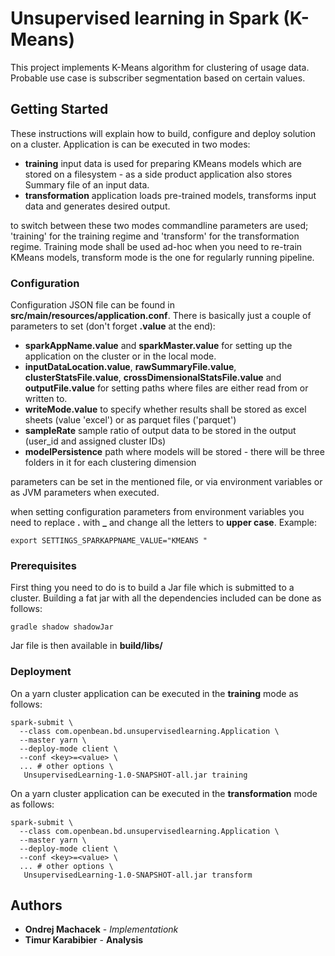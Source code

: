# Unsupervised learning in Spark (K-Means)

This project implements K-Means algorithm for clustering of usage data. Probable use case is subscriber segmentation based on certain values.

## Getting Started

These instructions will explain how to build, configure and deploy solution on a cluster. Application is can be executed in two modes:
* **training** input data is used for preparing KMeans models which are stored on a filesystem - as a side product application also stores Summary file of an input data.
* **transformation** application loads pre-trained models, transforms input data and generates desired output. 

to switch between these two modes commandline parameters are used; 'training' for the training regime and 'transform' for the transformation regime.
Training mode shall be used ad-hoc when you need to re-train KMeans models, transform mode is the one for regularly running pipeline.

### Configuration

Configuration JSON file can be found in __src/main/resources/application.conf__. There is basically just a couple of parameters to set (don't forget **.value** at the end):
* **sparkAppName.value** and **sparkMaster.value** for setting up the application on the cluster or in the local mode.
* **inputDataLocation.value**, **rawSummaryFile.value**, **clusterStatsFile.value**, **crossDimensionalStatsFile.value** and **outputFile.value** for setting paths where files are either read from or written to.
* **writeMode.value** to specify whether results shall be stored as excel sheets (value 'excel') or as parquet files ('parquet')
* **sampleRate** sample ratio of output data to be stored in the output (user_id and assigned cluster IDs)
* **modelPersistence** path where models will be stored - there will be three folders in it for each clustering dimension

parameters can be set in the mentioned file, or via environment variables or as JVM parameters when executed.

when setting configuration parameters from environment variables you need to replace **.** with **_** and change all the letters to **upper case**. 
Example:
```
export SETTINGS_SPARKAPPNAME_VALUE="KMEANS "
```
### Prerequisites

First thing you need to do is to build a Jar file which is submitted to a cluster. 
Building a fat jar with all the dependencies included can be done as follows:
```
gradle shadow shadowJar
```
Jar file is then available in __build/libs/__
### Deployment

On a yarn cluster application can be executed in the **training** mode as follows:
```
spark-submit \
  --class com.openbean.bd.unsupervisedlearning.Application \
  --master yarn \
  --deploy-mode client \
  --conf <key>=<value> \
  ... # other options \
   UnsupervisedLearning-1.0-SNAPSHOT-all.jar training
```

On a yarn cluster application can be executed in the **transformation** mode as follows:
```
spark-submit \
  --class com.openbean.bd.unsupervisedlearning.Application \
  --master yarn \
  --deploy-mode client \
  --conf <key>=<value> \
  ... # other options \
   UnsupervisedLearning-1.0-SNAPSHOT-all.jar transform
```

## Authors

* **Ondrej Machacek** - *Implementationk*
* **Timur Karabibier** - **Analysis**
